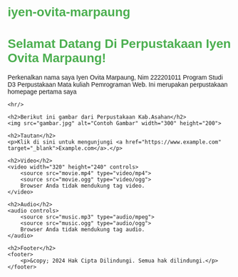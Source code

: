 # iyen-ovita-marpaung
<!DOCTYPE html>
<html lang="id">
<head>
    <meta charset="UTF-8">
    <meta name="viewport" content="width=device-width, initial-scale=1.0">
    <title>Contoh Halaman HTML</title>
    <style>
        body {
            font-family: Arial, sans-serif;
            margin: 20px;
        }
        h1 {
            color: #4CAF50;
        }
    </style>
</head>
<body>
    <h1>Selamat Datang Di Perpustakaan Iyen Ovita Marpaung!</h1>
    <p>Perkenalkan nama saya Iyen Ovita Marpaung, Nim 222201011 Program Studi D3 Perpustakaan Mata kuliah Pemrograman Web. Ini merupakan perpustakaan homepage pertama saya</p>

    <hr/>

    <h2>Berikut ini gambar dari Perpustakaan Kab.Asahan</h2>
    <img src="gambar.jpg" alt="Contoh Gambar" width="300" height="200">

    <h2>Tautan</h2>
    <p>Klik di sini untuk mengunjungi <a href="https://www.example.com" target="_blank">Example.com</a>.</p>

    <h2>Video</h2>
    <video width="320" height="240" controls>
        <source src="movie.mp4" type="video/mp4">
        <source src="movie.ogg" type="video/ogg">
        Browser Anda tidak mendukung tag video.
    </video>

    <h2>Audio</h2>
    <audio controls>
        <source src="music.mp3" type="audio/mpeg">
        <source src="music.ogg" type="audio/ogg">
        Browser Anda tidak mendukung tag audio.
    </audio>

    <h2>Footer</h2>
    <footer>
        <p>&copy; 2024 Hak Cipta Dilindungi. Semua hak dilindungi.</p>
    </footer>
</body>
</html>
